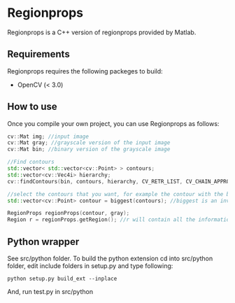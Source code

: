 # Regionprops
Regionprops is a C++ version of regionprops provided by Matlab.

## Requirements
Regionprops requires the following packeges to build:

* OpenCV (< 3.0)

## How to use
Once you compile your own project, you can use Regionprops as follows:
```c++
cv::Mat img; //input image
cv::Mat gray; //grayscale version of the input image
cv::Mat bin; //binary version of the grayscale image

//Find contours
std::vector< std::vector<cv::Point> > contours;
std::vector<cv::Vec4i> hierarchy;
cv::findContours(bin, contours, hierarchy, CV_RETR_LIST, CV_CHAIN_APPROX_NONE);

//select the contours that you want, for example the contour with the biggest area
std::vector<cv::Point> contour = biggest(contours); //biggest is an invented function

RegionProps regionProps(contour, gray);
Region r = regionProps.getRegion(); //r will contain all the information about the contour
```
## Python wrapper
See src/python folder. To build the python extension cd into src/python folder, edit include folders in setup.py and type following:
```
python setup.py build_ext --inplace

```
And, run test.py in src/python

